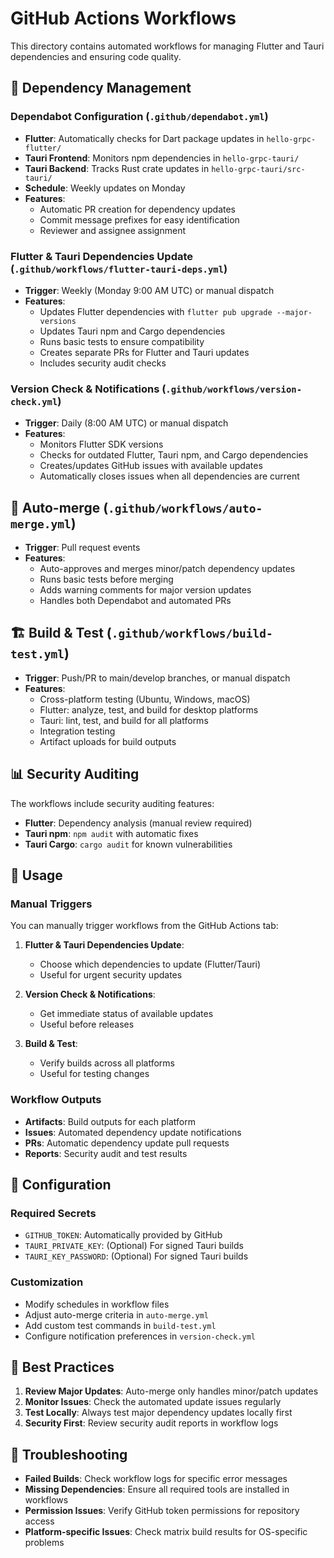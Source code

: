 # GitHub Actions Workflows

This directory contains automated workflows for managing Flutter and Tauri dependencies and ensuring code quality.

## 🔄 Dependency Management

### Dependabot Configuration (`.github/dependabot.yml`)
- **Flutter**: Automatically checks for Dart package updates in `hello-grpc-flutter/`
- **Tauri Frontend**: Monitors npm dependencies in `hello-grpc-tauri/`
- **Tauri Backend**: Tracks Rust crate updates in `hello-grpc-tauri/src-tauri/`
- **Schedule**: Weekly updates on Monday
- **Features**:
  - Automatic PR creation for dependency updates
  - Commit message prefixes for easy identification
  - Reviewer and assignee assignment

### Flutter & Tauri Dependencies Update (`.github/workflows/flutter-tauri-deps.yml`)
- **Trigger**: Weekly (Monday 9:00 AM UTC) or manual dispatch
- **Features**:
  - Updates Flutter dependencies with `flutter pub upgrade --major-versions`
  - Updates Tauri npm and Cargo dependencies
  - Runs basic tests to ensure compatibility
  - Creates separate PRs for Flutter and Tauri updates
  - Includes security audit checks

### Version Check & Notifications (`.github/workflows/version-check.yml`)
- **Trigger**: Daily (8:00 AM UTC) or manual dispatch
- **Features**:
  - Monitors Flutter SDK versions
  - Checks for outdated Flutter, Tauri npm, and Cargo dependencies
  - Creates/updates GitHub issues with available updates
  - Automatically closes issues when all dependencies are current

## 🤖 Auto-merge (`.github/workflows/auto-merge.yml`)
- **Trigger**: Pull request events
- **Features**:
  - Auto-approves and merges minor/patch dependency updates
  - Runs basic tests before merging
  - Adds warning comments for major version updates
  - Handles both Dependabot and automated PRs

## 🏗️ Build & Test (`.github/workflows/build-test.yml`)
- **Trigger**: Push/PR to main/develop branches, or manual dispatch
- **Features**:
  - Cross-platform testing (Ubuntu, Windows, macOS)
  - Flutter: analyze, test, and build for desktop platforms
  - Tauri: lint, test, and build for all platforms
  - Integration testing
  - Artifact uploads for build outputs

## 📊 Security Auditing

The workflows include security auditing features:
- **Flutter**: Dependency analysis (manual review required)
- **Tauri npm**: `npm audit` with automatic fixes
- **Tauri Cargo**: `cargo audit` for known vulnerabilities

## 🚀 Usage

### Manual Triggers
You can manually trigger workflows from the GitHub Actions tab:

1. **Flutter & Tauri Dependencies Update**:
   - Choose which dependencies to update (Flutter/Tauri)
   - Useful for urgent security updates

2. **Version Check & Notifications**:
   - Get immediate status of available updates
   - Useful before releases

3. **Build & Test**:
   - Verify builds across all platforms
   - Useful for testing changes

### Workflow Outputs

- **Artifacts**: Build outputs for each platform
- **Issues**: Automated dependency update notifications
- **PRs**: Automatic dependency update pull requests
- **Reports**: Security audit and test results

## 🔧 Configuration

### Required Secrets
- `GITHUB_TOKEN`: Automatically provided by GitHub
- `TAURI_PRIVATE_KEY`: (Optional) For signed Tauri builds
- `TAURI_KEY_PASSWORD`: (Optional) For signed Tauri builds

### Customization
- Modify schedules in workflow files
- Adjust auto-merge criteria in `auto-merge.yml`
- Add custom test commands in `build-test.yml`
- Configure notification preferences in `version-check.yml`

## 📝 Best Practices

1. **Review Major Updates**: Auto-merge only handles minor/patch updates
2. **Monitor Issues**: Check the automated update issues regularly
3. **Test Locally**: Always test major dependency updates locally first
4. **Security First**: Review security audit reports in workflow logs

## 🐛 Troubleshooting

- **Failed Builds**: Check workflow logs for specific error messages
- **Missing Dependencies**: Ensure all required tools are installed in workflows
- **Permission Issues**: Verify GitHub token permissions for repository access
- **Platform-specific Issues**: Check matrix build results for OS-specific problems